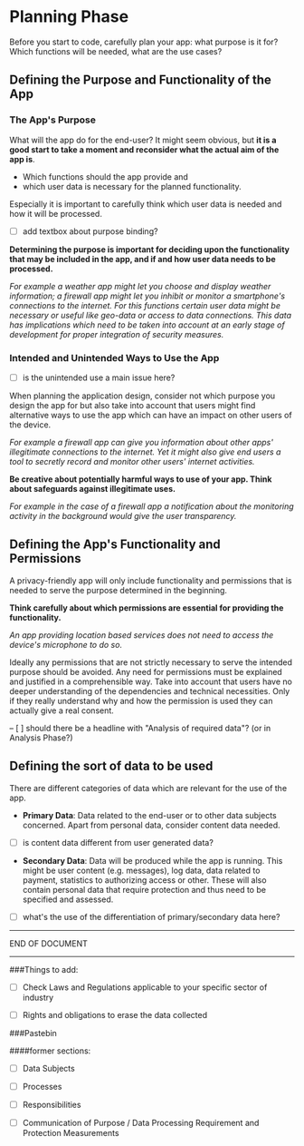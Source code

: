 # Planning Phase

Before you start to code, carefully plan your app: what purpose is it for? Which functions will be needed, what are the use cases?

## Defining the Purpose and Functionality of the App

### The App's Purpose

What will the app do for the end-user? It might seem obvious, but **it is a good start to take a moment and reconsider what the actual aim of the app is**.

- Which functions should the app provide and
- which user data is necessary for the planned functionality.

Especially it is important to carefully think which user data is needed and how it will be processed.

- [ ] add textbox about purpose binding?

**Determining the purpose is important for deciding upon the functionality that may be included in the app, and if and how user data needs to be processed.**

*For example a weather app might let you choose and display weather information; a firewall app might let you inhibit or monitor a smartphone's connections to the internet.
For this functions certain user data might be necessary or useful like geo-data or access to data connections. This data has implications which need to be taken into account at an early stage of development for proper integration of security measures.*

### Intended and Unintended Ways to Use the App

- [ ] is the unintended use a main issue here?

When planning the application design, consider not which purpose you design the app for but also take into account that users might find alternative ways to use the app which can have an impact on other users of the device.

*For example a firewall app can give you information about other apps' illegitimate connections to the internet. Yet it might also give end users a tool to secretly record and monitor other users' internet activities.*

**Be creative about potentially harmful ways to use of your app. Think about safeguards against illegitimate uses.**

*For example in the case of a firewall app a notification about the monitoring activity in the background would give the user transparency.*

## Defining the App's Functionality and Permissions

A privacy-friendly app will only include functionality and permissions that is needed to serve the purpose determined in the beginning.

**Think carefully about which permissions are essential for providing the functionality.**

*An app providing location based services does not need to access the device's microphone to do so.*

Ideally any permissions that are not strictly necessary to serve the intended purpose should be avoided. Any need for permissions must be explained and justified in a comprehensible way. Take into account that users have no deeper understanding of the dependencies and technical necessities. Only if they really understand why and how the permission is used they can actually give a real consent.

 – [ ] should there be a headline with "Analysis of required data"? (or in Analysis Phase?)

## Defining the sort of data to be used

There are different categories of data which are relevant for the use of the app.

 - **Primary Data**: Data related to the end-user or to other data subjects concerned. Apart from personal data, consider content data needed.
 - [ ] is content data different from user generated data?

 - **Secondary Data**: Data will be produced while the app is running. This might be user content (e.g. messages), log data, data related to payment, statistics to authorizing access or other. These will also contain personal data that require protection and thus need to be specified and assessed.

 - [ ] what's the use of the differentiation of primary/secondary data here?

---
END OF DOCUMENT

---

###Things to add:
 - [ ] Check Laws and Regulations applicable to your specific sector of industry

 - [ ] Rights and obligations to erase the data collected

###Pastebin

####former sections:

 - [ ] Data Subjects

 - [ ] Processes

 - [ ] Responsibilities

 - [ ] Communication of Purpose / Data Processing Requirement and Protection Measurements



